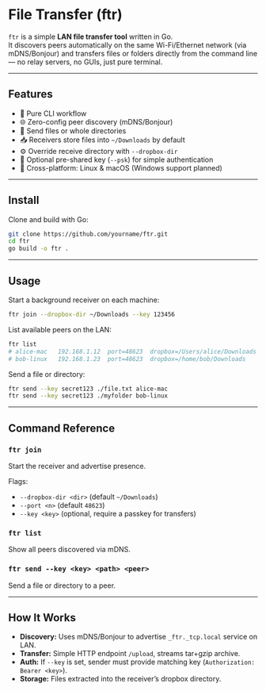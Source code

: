 # File Transfer (ftr)

`ftr` is a simple **LAN file transfer tool** written in Go.  
It discovers peers automatically on the same Wi-Fi/Ethernet network (via mDNS/Bonjour) and transfers files or folders directly from the command line — no relay servers, no GUIs, just pure terminal.

---

## Features

- 🚀 Pure CLI workflow
- 🌐 Zero-config peer discovery (mDNS/Bonjour)
- 📂 Send files or whole directories
- 📥 Receivers store files into `~/Downloads` by default
- ⚙️ Override receive directory with `--dropbox-dir`
- 🔑 Optional pre-shared key (`--psk`) for simple authentication
- 🐧 Cross-platform: Linux & macOS (Windows support planned)

---

## Install

Clone and build with Go:

```bash
git clone https://github.com/yourname/ftr.git
cd ftr
go build -o ftr .
````

---

## Usage

Start a background receiver on each machine:

```bash
ftr join --dropbox-dir ~/Downloads --key 123456
```

List available peers on the LAN:

```bash
ftr list
# alice-mac   192.168.1.12  port=48623  dropbox=/Users/alice/Downloads
# bob-linux   192.168.1.23  port=48623  dropbox=/home/bob/Downloads
```

Send a file or directory:

```bash
ftr send --key secret123 ./file.txt alice-mac
ftr send --key secret123 ./myfolder bob-linux
```

---

## Command Reference

### `ftr join`

Start the receiver and advertise presence.

Flags:

* `--dropbox-dir <dir>`  (default `~/Downloads`)
* `--port <n>`           (default `48623`)
* `--key <key>`          (optional, require a passkey for transfers)

### `ftr list`

Show all peers discovered via mDNS.

### `ftr send --key <key> <path> <peer>`

Send a file or directory to a peer.

---

## How It Works

* **Discovery:** Uses mDNS/Bonjour to advertise `_ftr._tcp.local` service on LAN.
* **Transfer:** Simple HTTP endpoint `/upload`, streams tar+gzip archive.
* **Auth:** If `--key` is set, sender must provide matching key (`Authorization: Bearer <key>`).
* **Storage:** Files extracted into the receiver’s dropbox directory.
